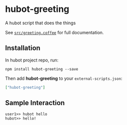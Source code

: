 # hubot-greeting

A hubot script that does the things

See [`src/greeting.coffee`](src/greeting.coffee) for full documentation.

## Installation

In hubot project repo, run:

`npm install hubot-greeting --save`

Then add **hubot-greeting** to your `external-scripts.json`:

```json
["hubot-greeting"]
```

## Sample Interaction

```
user1>> hubot hello
hubot>> hello!
```
